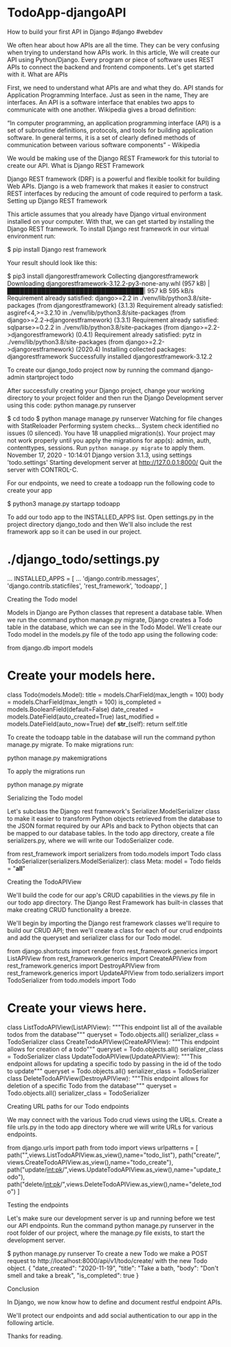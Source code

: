 # TodoApp-djangoAPI
How to build your first API in Django
#django #webdev


We often hear about how APIs are all the time. They can be very confusing when trying to understand how APIs work. In this article, We will create our API using Python/Django. Every program or piece of software uses REST APIs to connect the backend and frontend components. Let's get started with it.
What are APIs

First, we need to understand what APIs are and what they do.
API stands for Application Programming Interface. Just as seen in the name, They are interfaces. An API is a software interface that enables two apps to communicate with one another. Wikipedia gives a broad definition:

“In computer programming, an application programming interface (API) is a set of subroutine definitions, protocols, and tools for building application software. In general terms, it is a set of clearly defined methods of communication between various software components” - Wikipedia

We would be making use of the Django REST Framework for this tutorial to create our API.
What is Django REST Framework

Django REST framework (DRF) is a powerful and flexible toolkit for building Web APIs. Django is a web framework that makes it easier to construct REST interfaces by reducing the amount of code required to perform a task.
Setting up Django REST framework

This article assumes that you already have Django virtual environment installed on your computer. With that, we can get started by installing the Django REST framework.
To install Django rest framework in our virtual environment run:

$ pip install Django rest framework

Your result should look like this:

   $ pip3 install djangorestframework
   Collecting djangorestframework
     Downloading djangorestframework-3.12.2-py3-none-any.whl (957 kB)
        |████████████████████████████████| 957 kB 595 kB/s
   Requirement already satisfied: django>=2.2 in ./venv/lib/python3.8/site-packages (from djangorestframework) (3.1.3)
   Requirement already satisfied: asgiref<4,>=3.2.10 in ./venv/lib/python3.8/site-packages (from django>=2.2->djangorestframework) (3.3.1)
   Requirement already satisfied: sqlparse>=0.2.2 in ./venv/lib/python3.8/site-packages (from django>=2.2->djangorestframework) (0.4.1)
   Requirement already satisfied: pytz in ./venv/lib/python3.8/site-packages (from django>=2.2->djangorestframework) (2020.4)
   Installing collected packages: djangorestframework
   Successfully installed djangorestframework-3.12.2

To create our django_todo project now by running the command django-admin startproject todo

After successfully creating your Django project, change your working directory to your project folder and then run the Django Development server using this code: python manage.py runserver

$ cd todo
$ python manage manage.py runserver
Watching for file changes with StatReloader
Performing system checks...
System check identified no issues (0 silenced).
You have 18 unapplied migration(s). Your project may not work properly until you apply the migrations for app(s): admin, auth, contenttypes, sessions.
Run `python manage.py migrate` to apply them.
November 17, 2020 - 10:14:01
Django version 3.1.3, using settings 'todo.settings'
Starting development server at http://127.0.0.1:8000/
Quit the server with CONTROL-C.

For our endpoints, we need to create a todoapp
run the following code to create your app

$ python3 manage.py startapp todoapp

To add our todo app to the INSTALLED_APPS list. Open settings.py in the project directory django_todo and then We'll also include the rest framework app so it can be used in our project.

# ./django_todo/settings.py
...
INSTALLED_APPS = [
    ...
    'django.contrib.messages',
    'django.contrib.staticfiles',
    'rest_framework',
    'todoapp',
]

Creating the Todo model

Models in Django are Python classes that represent a database table. When we run the command python manage.py migrate, Django creates a Todo table in the database, which we can see in the Todo Model.
We'll create our Todo model in the models.py file of the todo app using the following code:

from django.db import models
# Create your models here.
class Todo(models.Model):
    title = models.CharField(max_length = 100)
    body = models.CharField(max_length = 100)
    is_completed = models.BooleanField(default=False)
    date_created = models.DateField(auto_created=True)
    last_modified = models.DateField(auto_now=True)
    def __str___(self):
        return self.title

To create the todoapp table in the database will run the command python manage.py migrate.
To make migrations run:

python manage.py makemigrations

To apply the migrations run

python manage.py migrate

Serializing the Todo model

Let's subclass the Django rest framework's Serializer.ModelSerializer class to make it easier to transform Python objects retrieved from the database to the JSON format required by our APIs and back to Python objects that can be mapped to our database tables.
In the todo app directory, create a file serializers.py, where we will write our TodoSerializer code.

from rest_framework import serializers
from todo.models import Todo
class TodoSerializer(serializers.ModelSerializer):
    class Meta:
        model = Todo
        fields = "__all__"

Creating the TodoAPIView

We'll build the code for our app's CRUD capabilities in the views.py file in our todo app directory. The Django Rest Framework has built-in classes that make creating CRUD functionality a breeze.

We'll begin by importing the Django rest framework classes we'll require to build our CRUD API; then we'll create a class for each of our crud endpoints and add the queryset and serializer class for our Todo model.

from django.shortcuts import render
from rest_framework.generics import ListAPIView
from rest_framework.generics import CreateAPIView
from rest_framework.generics import DestroyAPIView
from rest_framework.generics import UpdateAPIView
from todo.serializers import TodoSerializer
from todo.models import Todo
# Create your views here.
class ListTodoAPIView(ListAPIView):
    """This endpoint list all of the available todos from the database"""
    queryset = Todo.objects.all()
    serializer_class = TodoSerializer
class CreateTodoAPIView(CreateAPIView):
    """This endpoint allows for creation of a todo"""
    queryset = Todo.objects.all()
    serializer_class = TodoSerializer
class UpdateTodoAPIView(UpdateAPIView):
    """This endpoint allows for updating a specific todo by passing in the id of the todo to update"""
    queryset = Todo.objects.all()
    serializer_class = TodoSerializer
class DeleteTodoAPIView(DestroyAPIView):
    """This endpoint allows for deletion of a specific Todo from the database"""
    queryset = Todo.objects.all()
    serializer_class = TodoSerializer

Creating URL paths for our Todo endpoints

We may connect with the various Todo crud views using the URLs. Create a file urls.py in the todo app directory where we will write URLs for various endpoints.

from django.urls import path
from todo import views
urlpatterns = [
    path("",views.ListTodoAPIView.as_view(),name="todo_list"),
    path("create/", views.CreateTodoAPIView.as_view(),name="todo_create"),
    path("update/<int:pk>/",views.UpdateTodoAPIView.as_view(),name="update_todo"),
    path("delete/<int:pk>/",views.DeleteTodoAPIView.as_view(),name="delete_todo")
]

Testing the endpoints

Let's make sure our development server is up and running before we test our API endpoints. Run the command python manage.py runserver in the root folder of our project, where the manage.py file exists, to start the development server.

$ python manage.py runserver
To create a new Todo we make a POST request to
http://localhost:8000/api/v1/todo/create/ with the new Todo object.
{
    "date_created": "2020-11-19",
    "title": "Take a bath,
    "body": "Don't smell and take a break",
    "is_completed": true
}

Conclusion

In Django, we now know how to define and document restful endpoint APIs.

We'll protect our endpoints and add social authentication to our app in the following article.

Thanks for reading.

